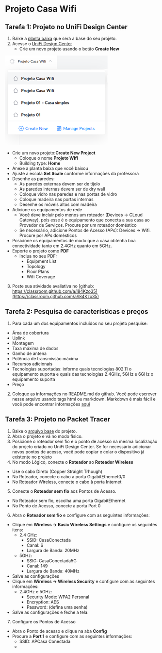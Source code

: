 # Projeto Casa Wifi

## Tarefa 1: Projeto no UniFi Design Center
1. Baixe a [planta baixa](https://github.com/info-ifc-vda/tecinf_redes/blob/main/imagens/Planta-baixa-01.jpg) que será a base do seu projeto.
2. Acesse o [UniFi Design Center](https://design.ui.com/)
   - Crie um novo projeto usando o botão **Create New**

![imagem](menu_unifidesign.png)

   - Crie um novo projeto:**Create New Project**
       - Coloque o nome **Projeto Wifi**
       - Building type: **Home**
   - Anexe a planta baixa que você baixou
   - Ajuste a escala **Set Scale** conforme informações da professora
   - Desenhe as paredes:
       - As paredes externas devem ser de tijolo
       - As paredes internas devem ser de dry wall
       - Coloque vidro nas paredes e nas portas de vidro
       - Coloque madeira nas portas internas
       - Desenhe os móveis altos com madeira
   - Adicione os equipamentos de rede
       - Você deve incluir pelo menos um roteador (Devices -> CLoud Gateway), pois esse é o equipamento que conecta a sua casa ao Provedor de Serviços. Procure por um roteador doméstico
       - Se necessário, adicione Pontos de Acesso (APs): Devices -> Wifi. Procure por APs domésticos
   - Posicione os equipamentos de modo que a casa obtenha boa conectividade tanto em 2.4GHz quanto em 5GHz.
   - Exporte o projeto como **PDF**
       - Inclua no seu PDF:
           - Equipment List
           - Topology
           - Floor Plans
           - Wifi Coverage
   3. Poste sua atividade avaliativa no [github: https://classroom.github.com/a/l84Kzo35](https://classroom.github.com/a/l84Kzo35)

## Tarefa 2: Pesquisa de características e preços
1. Para cada um dos equipamentos incluídos no seu projeto pesquise:
- Área de cobertura
- Uplink
- Montagem
- Taxa máxima de dados
- Ganho de antena
- Potência de transmissão máxima
- Recursos adicionais
- Tecnologias suportadas: informe quais tecnologias 802.11 o equipamento suporta e quais das tecnologias 2.4GHz, 5GHz e 6GHz o equipamento suporta
- Preço

2. Coloque as informações no README.md do github. Você pode escrever nesse arquivo usando tags html ou markdown. Markdown é mais fácil e você pode encontrar informações [aqui](https://www.markdownguide.org/basic-syntax/)

## Tarefa 3: Projeto no Packet Tracer
1. Baixe o [arquivo base](https://github.com/info-ifc-vda/tecinf_redes/blob/main/atividades/projeto_wifi_casa/projeto_wifi.pkt) do projeto.
2. Abra o projeto e vá no modo físico.
3. Posicione o roteador sem fio e o ponto de acesso na mesma localização do projeto criado no UniFi Design Center. Se for necessário adicionar novos pontos de acesso, você pode copiar e colar o dispositivo já existente no projeto
4. No modo Lógico, conecte o **Roteador** ao **Roteador Wireless**
  - Use o cabo Direto (Copper Straight Trhough)
  - No Roteador, conecte o cabo à porta GigabitEthernet0/0
  - No Roteador Wireless, conecte o cabo à porta Internet
5. Conecte o **Roteador sem fio** aos Pontos de Acesso.
  - No Roteador sem fio, escolha uma porta GigabitEthernet
  - No Ponto de Acesso, conecte à porta Port 0
6. Abra o **Roteador sem fio** e configure com as seguintes informações:
  - Clique em **Wireless -> Basic Wireless Settings** e configure os seguintes itens:
     - 2.4 GHz:
       - SSID: CasaConectada
       - Canal: 6
       - Largura de Banda: 20MHz
      - 5GHz:
        - SSIG: CasaConectada5G
        - Canal: 149
        - Largura de Banda: 40MHz
  - Salve as configurações
  - Clique em **Wireless -> Wireless Security** e configure com as seguintes informações:
     - 2.4GHz e 5GHz:
        - Security Mode: WPA2 Personal
        - Encryption: AES
        - Password: (defina uma senha)
  - Salve as configurações e feche a tela.
7. Configure os Pontos de Acesso
  - Abra o Ponto de acesso e clique na aba **Config**
  - Procure a **Port 1** e configure com as seguintes informações:
     - SSID: APCasa Conectada
     - 
  
